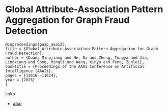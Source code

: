 # Global Attribute-Association Pattern Aggregation for Graph Fraud Detection

```
@inproceedings{gaap_aaai25,
title = {Global Attribute-Association Pattern Aggregation for Graph Fraud Detection},
author = {Duan, Mingjiang and He, Da and Zheng, Tongya and Jia, Lingxiang and Song, Mingli and Wang, Xinyu and Feng, Zunlei},
booktitle = {Proceedings of the AAAI Conference on Artificial Intelligence (AAAI)},
pages = {11616--11624},
year = {2025}
}
```

links
- [aaai](https://ojs.aaai.org/index.php/AAAI/article/view/33264)
